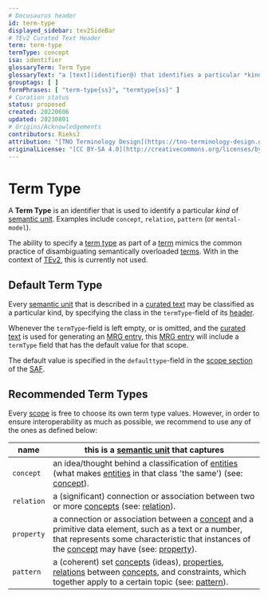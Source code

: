 ```yaml
---
# Docusaurus header
id: term-type
displayed_sidebar: tev2SideBar
# TEv2 Curated Text Header
term: term-type
termType: concept
isa: identifier
glossaryTerm: Term Type
glossaryText: "a [text](identifier@) that identifies a particular *kind* of [semantic unit](@) within a particular [scope](@). Examples include `concept`, `relation`, `pattern` (or `mental-model`)."
grouptags: [ ]
formPhrases: [ "term-type{ss}", "termtype{ss}" ]
# Curation status
status: proposed
created: 20220606
updated: 20230801
# Origins/Acknowledgements
contributors: RieksJ
attribution: "[TNO Terminology Design](https://tno-terminology-design.github.io/tev2-specifications/docs)"
originalLicense: "[CC BY-SA 4.0](http://creativecommons.org/licenses/by-sa/4.0/?ref=chooser-v1)"
---
```


# Term Type

A **Term Type** is an identifier that is used to identify a particular *kind* of [semantic unit](@). Examples include `concept`, `relation`, `pattern` (or `mental-model`).

The ability to specify a [term type](@) as part of a [term](@) mimics the common practice of disambiguating semantically overloaded [terms](@). With in the context of [TEv2](@), this is currently not used.

## Default Term Type

Every [semantic unit](@) that is described in a [curated text](@) may be classified as a particular kind, by specifying the class in the `termType`-field of its [header](@).

Whenever the `termType`-field is left empty, or is omitted, and the [curated text](@) is used for generating an [MRG entry](@), this [MRG entry](@) will include a `termType` field that has the default value for that scope. 

The default value is specified in the `defaulttype`-field in the [scope section](/docs/specs/files/saf#scope-section) of the [SAF](@). 

## Recommended Term Types

Every [scope](@) is free to choose its own term type values. However, in order to ensure interoperability as much as possible, we recommend to use any of the ones as defined below:

| name       | this is a [semantic unit](@) that captures |
| ---------- | ----------- |
| `concept`  | an idea/thought behind a classification of [entities](@) (what makes [entities](@) in that class 'the same') (see: [concept](@)). |
| `relation` | a (significant) connection or association between two or more [concepts](@) (see: [relation](@)). |
| `property` | a connection or association between a [concept](@) and a primitive data element, such as a text or a number, that represents some characteristic that instances of the [concept](@) may have (see: [property](@)). |
| `pattern`  | a (coherent) set [concepts](@) (ideas), [properties](@), [relations](@) between [concepts](@), and constraints, which together apply to a certain topic (see: [pattern](@)). |
